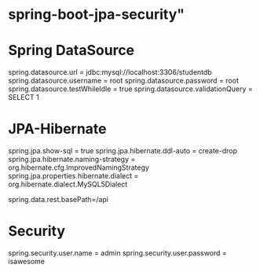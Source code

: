 # spring-boot-jpa-security" 


# Spring DataSource

spring.datasource.url = jdbc:mysql://localhost:3306/studentdb
spring.datasource.username = root
spring.datasource.password = root
spring.datasource.testWhileIdle = true
spring.datasource.validationQuery = SELECT 1
# JPA-Hibernate

spring.jpa.show-sql = true
spring.jpa.hibernate.ddl-auto = create-drop
spring.jpa.hibernate.naming-strategy = org.hibernate.cfg.ImprovedNamingStrategy
spring.jpa.properties.hibernate.dialect = org.hibernate.dialect.MySQL5Dialect 

spring.data.rest.basePath=/api 

# Security
spring.security.user.name = admin
spring.security.user.password = isawesome
